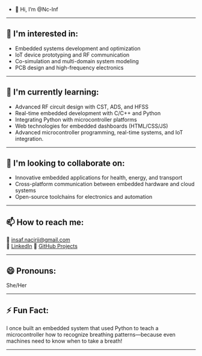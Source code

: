 - 👋 Hi, I’m @Nc-Inf
---

## 👀 I'm interested in:
- Embedded systems development and optimization  
- IoT device prototyping and RF communication  
- Co-simulation and multi-domain system modeling  
- PCB design and high-frequency electronics  

---

## 🌱 I'm currently learning:
- Advanced RF circuit design with CST, ADS, and HFSS  
- Real-time embedded development with C/C++ and Python  
- Integrating Python with microcontroller platforms  
- Web technologies for embedded dashboards (HTML/CSS/JS)  
- Advanced microcontroller programming, real-time systems, and IoT integration.
---

## 💞️ I'm looking to collaborate on:
- Innovative embedded applications for health, energy, and transport  
- Cross-platform communication between embedded hardware and cloud systems  
- Open-source toolchains for electronics and automation  

---

## 📫 How to reach me:
📧 [insaf.nacirii@gmail.com](mailto:insaf.nacirii@gmail.com)  
🔗 [LinkedIn](https://www.linkedin.com/in/nc-inf)
🐙 [GitHub Projects](https://github.com/Nc-Inf)

---

## 😄 Pronouns:
She/Her  

---

## ⚡ Fun Fact:
I once built an embedded system that used Python to teach a microcontroller how to recognize breathing patterns—because even machines need to know when to take a breath!

---
